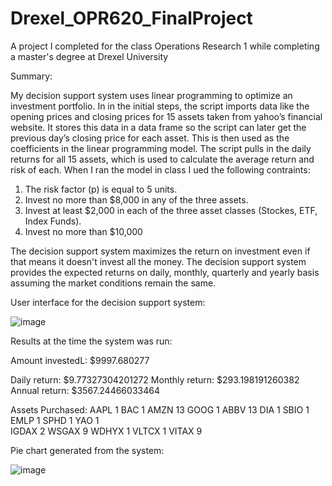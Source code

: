 # Drexel_OPR620_FinalProject

A project I completed for the class Operations Research 1 while completing a master's degree at Drexel University

Summary:

My decision support system uses linear programming to optimize an investment portfolio. In in the initial steps, the script imports data like the opening prices and closing prices for 15 assets taken from yahoo’s financial website. It stores this data in a data frame so the script can later get the previous day’s closing price for each asset. This is then used as the coefficients in the linear programming model. The script pulls in the daily returns for all 15 assets, which is used to calculate the average return and risk of each. When I ran the model in class I ued the following contraints:

1) The risk factor (p) is equal to 5 units.
2) Invest no more than $8,000 in any of the three assets. 
3) Invest at least $2,000 in each of the three asset classes (Stockes, ETF, Index Funds).
4) Invest no more than $10,000

The decision support system maximizes the return on investment even if that means it doesn't invest all the money. The decision support system provides the expected returns on daily, monthly, quarterly and yearly basis assuming the market conditions remain the same.

User interface for the decision support system:

![image](https://user-images.githubusercontent.com/103590679/205519017-ce4e0f89-3d2c-49c2-88b0-699f40d6a950.png)

Results at the time the system was run:

Amount investedL: $9997.680277

Daily return: $9.77327304201272
Monthly return: $293.198191260382
Annual return: $3567.24466033464

Assets Purchased:
AAPL 1 
BAC 1 
AMZN 13
GOOG 1
ABBV 13
DIA 1 
SBIO 1 
EMLP 1 
SPHD 1 
YAO 1  
IGDAX 2
WSGAX 9
WDHYX 1
VLTCX 1
VITAX 9

Pie chart generated from the system:

![image](https://user-images.githubusercontent.com/103590679/205519176-57dd4bb0-25b5-417b-adcb-8f3187bae491.png)



